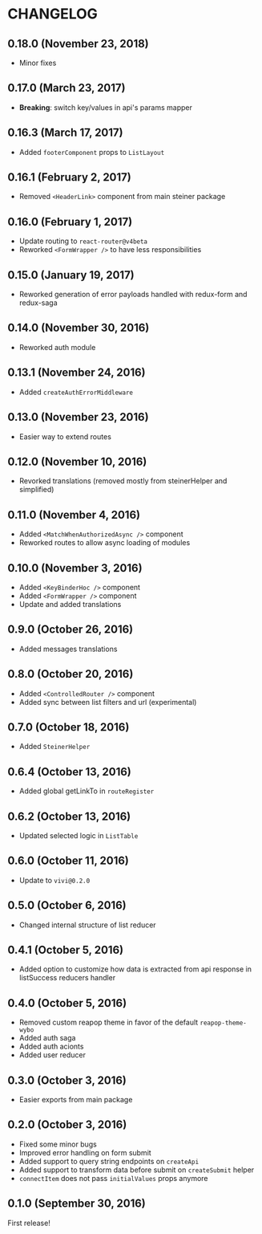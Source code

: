 # CHANGELOG

## 0.18.0 (November 23, 2018)

- Minor fixes

## 0.17.0 (March 23, 2017)

- **Breaking**: switch key/values in api's params mapper

## 0.16.3 (March 17, 2017)

- Added `footerComponent` props to `ListLayout`

## 0.16.1 (February 2, 2017)

- Removed `<HeaderLink>` component from main steiner package

## 0.16.0 (February 1, 2017)

- Update routing to `react-router@v4beta`
- Reworked `<FormWrapper />` to have less responsibilities

## 0.15.0 (January 19, 2017)

- Reworked generation of error payloads handled with redux-form and redux-saga

## 0.14.0 (November 30, 2016)

- Reworked auth module

## 0.13.1 (November 24, 2016)

- Added `createAuthErrorMiddleware`

## 0.13.0 (November 23, 2016)

- Easier way to extend routes

## 0.12.0 (November 10, 2016)

- Revorked translations (removed mostly from steinerHelper and simplified)

## 0.11.0 (November 4, 2016)

- Added `<MatchWhenAuthorizedAsync />` component
- Reworked routes to allow async loading of modules

## 0.10.0 (November 3, 2016)

- Added `<KeyBinderHoc />` component
- Added `<FormWrapper />` component
- Update and added translations

## 0.9.0 (October 26, 2016)

- Added messages translations

## 0.8.0 (October 20, 2016)

- Added `<ControlledRouter />` component
- Added sync between list filters and url (experimental)

## 0.7.0 (October 18, 2016)

- Added `SteinerHelper`

## 0.6.4 (October 13, 2016)

- Added global getLinkTo in `routeRegister`

## 0.6.2 (October 13, 2016)

- Updated selected logic in `ListTable`

## 0.6.0 (October 11, 2016)

- Update to `vivi@0.2.0`

## 0.5.0 (October 6, 2016)

- Changed internal structure of list reducer

## 0.4.1 (October 5, 2016)

- Added option to customize how data is extracted from api response in listSuccess reducers handler

## 0.4.0 (October 5, 2016)

- Removed custom reapop theme in favor of the default `reapop-theme-wybo`
- Added auth saga
- Added auth acionts
- Added user reducer

## 0.3.0 (October 3, 2016)

- Easier exports from main package

## 0.2.0 (October 3, 2016)

- Fixed some minor bugs
- Improved error handling on form submit
- Added support to query string endpoints on `createApi`
- Added support to transform data before submit on `createSubmit` helper
- `connectItem` does not pass `initialValues` props anymore

## 0.1.0 (September 30, 2016)

First release!